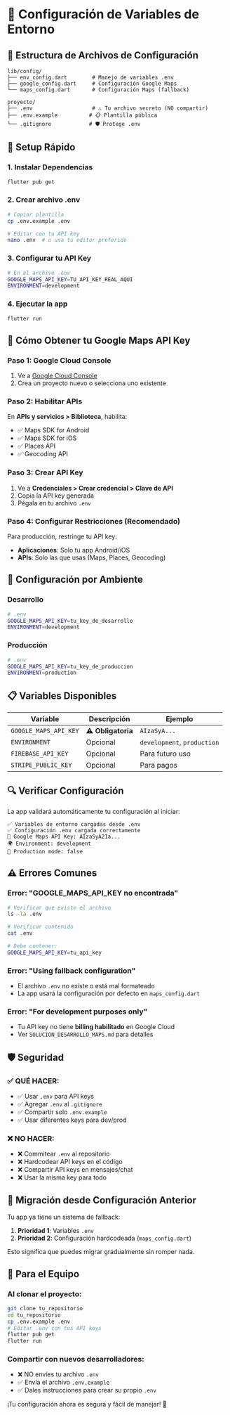 # 🔧 Configuración de Variables de Entorno

## 📁 **Estructura de Archivos de Configuración**

```
lib/config/
├── env_config.dart        # Manejo de variables .env
├── google_config.dart     # Configuración Google Maps
└── maps_config.dart       # Configuración Maps (fallback)

proyecto/
├── .env                   # ⚠️ Tu archivo secreto (NO compartir)
├── .env.example          # 📋 Plantilla pública
└── .gitignore            # 🛡️ Protege .env
```

## 🚀 **Setup Rápido**

### **1. Instalar Dependencias**
```bash
flutter pub get
```

### **2. Crear archivo .env**
```bash
# Copiar plantilla
cp .env.example .env

# Editar con tu API key
nano .env  # o usa tu editor preferido
```

### **3. Configurar tu API Key**
```bash
# En el archivo .env
GOOGLE_MAPS_API_KEY=TU_API_KEY_REAL_AQUI
ENVIRONMENT=development
```

### **4. Ejecutar la app**
```bash
flutter run
```

## 🔑 **Cómo Obtener tu Google Maps API Key**

### **Paso 1: Google Cloud Console**
1. Ve a [Google Cloud Console](https://console.cloud.google.com/)
2. Crea un proyecto nuevo o selecciona uno existente

### **Paso 2: Habilitar APIs**
En **APIs y servicios > Biblioteca**, habilita:
- ✅ Maps SDK for Android
- ✅ Maps SDK for iOS  
- ✅ Places API
- ✅ Geocoding API

### **Paso 3: Crear API Key**
1. Ve a **Credenciales > Crear credencial > Clave de API**
2. Copia la API key generada
3. Pégala en tu archivo `.env`

### **Paso 4: Configurar Restricciones (Recomendado)**
Para producción, restringe tu API key:
- **Aplicaciones**: Solo tu app Android/iOS
- **APIs**: Solo las que usas (Maps, Places, Geocoding)

## 🔧 **Configuración por Ambiente**

### **Desarrollo**
```bash
# .env
GOOGLE_MAPS_API_KEY=tu_key_de_desarrollo
ENVIRONMENT=development
```

### **Producción**
```bash
# .env
GOOGLE_MAPS_API_KEY=tu_key_de_produccion
ENVIRONMENT=production
```

## 📋 **Variables Disponibles**

| Variable | Descripción | Ejemplo |
|----------|-------------|---------|
| `GOOGLE_MAPS_API_KEY` | ⚠️ **Obligatoria** | `AIzaSyA...` |
| `ENVIRONMENT` | Opcional | `development`, `production` |
| `FIREBASE_API_KEY` | Opcional | Para futuro uso |
| `STRIPE_PUBLIC_KEY` | Opcional | Para pagos |

## 🔍 **Verificar Configuración**

La app validará automáticamente tu configuración al iniciar:

```
✅ Variables de entorno cargadas desde .env
✅ Configuración .env cargada correctamente
🔑 Google Maps API Key: AIzaSyA2Ia...
🌍 Environment: development
🚀 Production mode: false
```

## ⚠️ **Errores Comunes**

### **Error: "GOOGLE_MAPS_API_KEY no encontrada"**
```bash
# Verificar que existe el archivo
ls -la .env

# Verificar contenido
cat .env

# Debe contener:
GOOGLE_MAPS_API_KEY=tu_api_key
```

### **Error: "Using fallback configuration"**
- El archivo `.env` no existe o está mal formateado
- La app usará la configuración por defecto en `maps_config.dart`

### **Error: "For development purposes only"**
- Tu API key no tiene **billing habilitado** en Google Cloud
- Ver `SOLUCION_DESARROLLO_MAPS.md` para detalles

## 🛡️ **Seguridad**

### **✅ QUÉ HACER:**
- ✅ Usar `.env` para API keys
- ✅ Agregar `.env` al `.gitignore`
- ✅ Compartir solo `.env.example`
- ✅ Usar diferentes keys para dev/prod

### **❌ NO HACER:**
- ❌ Commitear `.env` al repositorio
- ❌ Hardcodear API keys en el código
- ❌ Compartir API keys en mensajes/chat
- ❌ Usar la misma key para todo

## 🔄 **Migración desde Configuración Anterior**

Tu app ya tiene un sistema de fallback:
1. **Prioridad 1**: Variables `.env` 
2. **Prioridad 2**: Configuración hardcodeada (`maps_config.dart`)

Esto significa que puedes migrar gradualmente sin romper nada.

## 🚀 **Para el Equipo**

### **Al clonar el proyecto:**
```bash
git clone tu_repositorio
cd tu_repositorio
cp .env.example .env
# Editar .env con tus API keys
flutter pub get
flutter run
```

### **Compartir con nuevos desarrolladores:**
- ❌ NO envíes tu archivo `.env`
- ✅ Envía el archivo `.env.example`
- ✅ Dales instrucciones para crear su propio `.env`

¡Tu configuración ahora es segura y fácil de manejar! 🎉